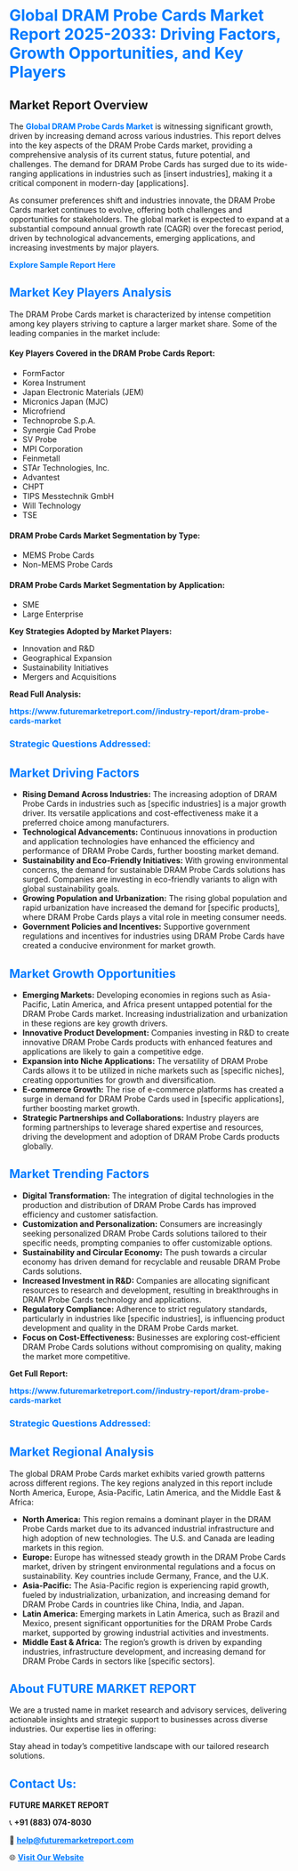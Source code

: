 <h1 style="color: #007BFF;">Global DRAM Probe Cards Market Report 2025-2033: Driving Factors, Growth Opportunities, and Key Players</h1>

<section id="overview">
<h2>Market Report Overview</h2>
<p>The <a href="https://www.futuremarketreport.com//industry-report/dram-probe-cards-market" style="color: #007BFF; text-decoration: none;"><strong>Global DRAM Probe Cards Market</strong></a> is witnessing significant growth, driven by increasing demand across various industries. This report delves into the key aspects of the DRAM Probe Cards market, providing a comprehensive analysis of its current status, future potential, and challenges. The demand for DRAM Probe Cards has surged due to its wide-ranging applications in industries such as [insert industries], making it a critical component in modern-day [applications].</p>
<p>As consumer preferences shift and industries innovate, the DRAM Probe Cards market continues to evolve, offering both challenges and opportunities for stakeholders. The global market is expected to expand at a substantial compound annual growth rate (CAGR) over the forecast period, driven by technological advancements, emerging applications, and increasing investments by major players.</p>
</section>

<section id="overview">
<p><a href="https://www.futuremarketreport.com//request-sample/reportId=82382" style="color: #007BFF; text-decoration: none;"><strong>Explore Sample Report Here</strong></a></p>
</section>

<section id="key-players">
<h2 style="color: #007BFF;">Market Key Players Analysis</h2>
<p>The DRAM Probe Cards market is characterized by intense competition among key players striving to capture a larger market share. Some of the leading companies in the market include:</p>
<h4>Key Players Covered in the DRAM Probe Cards Report:</h4>
<ul><li>FormFactor</li><li>Korea Instrument</li><li>Japan Electronic Materials (JEM)</li><li>Micronics Japan (MJC)</li><li>Microfriend</li><li>Technoprobe S.p.A.</li><li>Synergie Cad Probe</li><li>SV Probe</li><li>MPI Corporation</li><li>Feinmetall</li><li>STAr Technologies, Inc.</li><li>Advantest</li><li>CHPT</li><li>TIPS Messtechnik GmbH</li><li>Will Technology</li><li>TSE</li></ul>
<h4>DRAM Probe Cards Market Segmentation by Type:</h4>
<ul><li>MEMS Probe Cards</li><li>Non-MEMS Probe Cards</li></ul>

<h4>DRAM Probe Cards Market Segmentation by Application:</h4>
<ul><li>SME</li><li>Large Enterprise</li></ul>
<p><strong>Key Strategies Adopted by Market Players:</strong></p>
<ul>
<li>Innovation and R&D</li>
<li>Geographical Expansion</li>
<li>Sustainability Initiatives</li>
<li>Mergers and Acquisitions</li>
</ul>
</section>

<section>
<p><strong>Read Full Analysis: </strong></p><a href="https://www.futuremarketreport.com//industry-report/dram-probe-cards-market" style="color: #007BFF; text-decoration: none;"><strong>https://www.futuremarketreport.com//industry-report/dram-probe-cards-market</strong></a>
<h3 style="color: #007BFF;">Strategic Questions Addressed:</h3>
</section>

<section id="driving-factors">
<h2 style="color: #007BFF;">Market Driving Factors</h2>
<ul>
<li><strong>Rising Demand Across Industries:</strong> The increasing adoption of DRAM Probe Cards in industries such as [specific industries] is a major growth driver. Its versatile applications and cost-effectiveness make it a preferred choice among manufacturers.</li>
<li><strong>Technological Advancements:</strong> Continuous innovations in production and application technologies have enhanced the efficiency and performance of DRAM Probe Cards, further boosting market demand.</li>
<li><strong>Sustainability and Eco-Friendly Initiatives:</strong> With growing environmental concerns, the demand for sustainable DRAM Probe Cards solutions has surged. Companies are investing in eco-friendly variants to align with global sustainability goals.</li>
<li><strong>Growing Population and Urbanization:</strong> The rising global population and rapid urbanization have increased the demand for [specific products], where DRAM Probe Cards plays a vital role in meeting consumer needs.</li>
<li><strong>Government Policies and Incentives:</strong> Supportive government regulations and incentives for industries using DRAM Probe Cards have created a conducive environment for market growth.</li>
</ul>
</section>

<section id="growth-opportunities">
<h2 style="color: #007BFF;">Market Growth Opportunities</h2>
<ul>
<li><strong>Emerging Markets:</strong> Developing economies in regions such as Asia-Pacific, Latin America, and Africa present untapped potential for the DRAM Probe Cards market. Increasing industrialization and urbanization in these regions are key growth drivers.</li>
<li><strong>Innovative Product Development:</strong> Companies investing in R&D to create innovative DRAM Probe Cards products with enhanced features and applications are likely to gain a competitive edge.</li>
<li><strong>Expansion into Niche Applications:</strong> The versatility of DRAM Probe Cards allows it to be utilized in niche markets such as [specific niches], creating opportunities for growth and diversification.</li>
<li><strong>E-commerce Growth:</strong> The rise of e-commerce platforms has created a surge in demand for DRAM Probe Cards used in [specific applications], further boosting market growth.</li>
<li><strong>Strategic Partnerships and Collaborations:</strong> Industry players are forming partnerships to leverage shared expertise and resources, driving the development and adoption of DRAM Probe Cards products globally.</li>
</ul>
</section>

<section id="trending-factors">
<h2 style="color: #007BFF;">Market Trending Factors</h2>
<ul>
<li><strong>Digital Transformation:</strong> The integration of digital technologies in the production and distribution of DRAM Probe Cards has improved efficiency and customer satisfaction.</li>
<li><strong>Customization and Personalization:</strong> Consumers are increasingly seeking personalized DRAM Probe Cards solutions tailored to their specific needs, prompting companies to offer customizable options.</li>
<li><strong>Sustainability and Circular Economy:</strong> The push towards a circular economy has driven demand for recyclable and reusable DRAM Probe Cards solutions.</li>
<li><strong>Increased Investment in R&D:</strong> Companies are allocating significant resources to research and development, resulting in breakthroughs in DRAM Probe Cards technology and applications.</li>
<li><strong>Regulatory Compliance:</strong> Adherence to strict regulatory standards, particularly in industries like [specific industries], is influencing product development and quality in the DRAM Probe Cards market.</li>
<li><strong>Focus on Cost-Effectiveness:</strong> Businesses are exploring cost-efficient DRAM Probe Cards solutions without compromising on quality, making the market more competitive.</li>
</ul>
</section>

<section>
<p><strong>Get Full Report: </strong></p><a href="https://www.futuremarketreport.com//industry-report/dram-probe-cards-market" style="color: #007BFF; text-decoration: none;"><strong>https://www.futuremarketreport.com//industry-report/dram-probe-cards-market</strong></a>
<h3 style="color: #007BFF;">Strategic Questions Addressed:</h3>
</section>


<section id="regional-analysis">
<h2 style="color: #007BFF;">Market Regional Analysis</h2>
<p>The global DRAM Probe Cards market exhibits varied growth patterns across different regions. The key regions analyzed in this report include North America, Europe, Asia-Pacific, Latin America, and the Middle East & Africa:</p>
<ul>
<li><strong>North America:</strong> This region remains a dominant player in the DRAM Probe Cards market due to its advanced industrial infrastructure and high adoption of new technologies. The U.S. and Canada are leading markets in this region.</li>
<li><strong>Europe:</strong> Europe has witnessed steady growth in the DRAM Probe Cards market, driven by stringent environmental regulations and a focus on sustainability. Key countries include Germany, France, and the U.K.</li>
<li><strong>Asia-Pacific:</strong> The Asia-Pacific region is experiencing rapid growth, fueled by industrialization, urbanization, and increasing demand for DRAM Probe Cards in countries like China, India, and Japan.</li>
<li><strong>Latin America:</strong> Emerging markets in Latin America, such as Brazil and Mexico, present significant opportunities for the DRAM Probe Cards market, supported by growing industrial activities and investments.</li>
<li><strong>Middle East & Africa:</strong> The region’s growth is driven by expanding industries, infrastructure development, and increasing demand for DRAM Probe Cards in sectors like [specific sectors].</li>
</ul>
</section>

<footer>
<h2 style="color: #007BFF;">About FUTURE MARKET REPORT</h2>
<p>We are a trusted name in market research and advisory services, delivering actionable insights and strategic support to businesses across diverse industries. Our expertise lies in offering:</p>

<p>Stay ahead in today’s competitive landscape with our tailored research solutions.</p>

<h2 style="color: #007BFF;">Contact Us:</h2>
<p><strong>FUTURE MARKET REPORT</strong></p>
<p>📞 <strong>+91 (883) 074-8030</strong></p>
<p>📧 <strong><a href="mailto:help@futuremarketreport.com" style="color: #007BFF;">help@futuremarketreport.com</a></strong></p>
<p>🌐 <strong><a href="https://www.futuremarketreport.com/" style="color: #007BFF;">Visit Our Website</a></strong></p>
</footer>